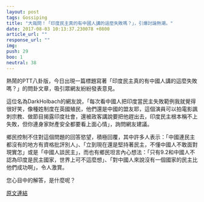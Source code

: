 ```yaml
---
layout: post
tags: Gossiping
title: "大哉問！「印度民主真的有中國人講的這麼失敗嗎？」，引爆討論熱潮。"
date: 2017-08-03 10:13:37.230078 +0800
article_url: ""
response_url: ""
img: 
push: 29
boo: 1
neutral: 38
---
```


熱鬧的PTT八卦版，今日出現一篇標題寫著「印度民主真的有中國人講的這麼失敗嗎？」的問卦文章，吸引眾網友紛紛發表意見。

這位名為DarkHolbach的網友說，「每次看中國人把印度當民主失敗範例我就覺得很好笑，像種姓制度在英國殖民，他們還是中國的盟友耶，這個演員可以拍電影諷刺宗教、做節目揭露印度社會，還被政客講說要把他趕出去，印度民主根本稱不上失敗，但你連身家財產安全都要看上面心情」，詢問網友建議。

鄉民控制不住對這個問題的回答慾望，積極回覆，其中許多人表示：「中國連民主都沒有的地方有資格批評別人」、「立到現在還是堅持著民主，不懂中國人不敢面對現實怎」或是「中國人談民主」，而也有鄉民坦言內心想法：「只有9.2和中國人不認為印度是民主國家，世界上可不這麼想」、「對中國人來說沒有一個國家的民主比他們成功啊」，令人激賞。

您心目中的解答，是什麼呢？

<a href = "https://www.ptt.cc/bbs/Gossiping/M.1501214257.A.EC0.html">原文連結</a>

